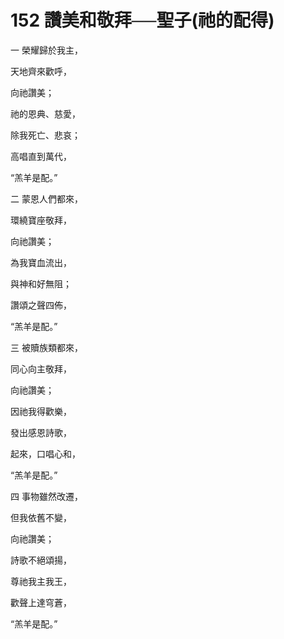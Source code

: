 # 152 讚美和敬拜──聖子(祂的配得)

一 榮耀歸於我主，

天地齊來歡呼，

向祂讚美；

祂的恩典、慈愛，

除我死亡、悲哀；

高唱直到萬代，

“羔羊是配。”

二 蒙恩人們都來，

環繞寶座敬拜，

向祂讚美；

為我寶血流出，

與神和好無阻；

讚頌之聲四佈，

“羔羊是配。”

三 被贖族類都來，

同心向主敬拜，

向祂讚美；

因祂我得歡樂，

發出感恩詩歌，

起來，口唱心和，

“羔羊是配。”

四 事物雖然改遷，

但我依舊不變，

向祂讚美；

詩歌不絕頌揚，

尊祂我主我王，

歡聲上達穹蒼，

“羔羊是配。”

